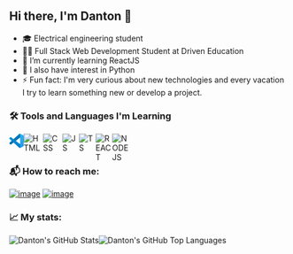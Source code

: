 ## Hi there, I'm Danton 👋
- 🎓 Electrical engineering student
- 👨‍💻 Full Stack Web Development Student at Driven Education
- 🌱 I’m currently learning ReactJS
- 👀 I also have interest in Python
- ⚡ Fun fact: I'm very curious about new technologies and every vacation I try to learn something new or develop a project.

### 🛠️ Tools and Languages I'm Learning
<img align="left" alt="Visual Studio Code" width="26px" src="https://raw.githubusercontent.com/github/explore/80688e429a7d4ef2fca1e82350fe8e3517d3494d/topics/visual-studio-code/visual-studio-code.png" />
<img alt="HTML" align="left" width="35px" src="https://icons-for-free.com/iconfiles/png/512/vscode+icons+type+html-1324451320119191066.png" />
<img alt="CSS" align="left" width="35px" src="https://icons-for-free.com/iconfiles/png/512/vscode+icons+type+css-1324451270074695333.png" />
<img alt="JS" align="left" width="30px" src="https://icons-for-free.com/iconfiles/png/512/javascript+original-1324760550805182024.png" />
<img alt="TS" align="left" width="30px" src="https://icons-for-free.com/iconfiles/png/512/typescript+original-1324760574003158198.png" />
<img alt="REACT" align="left" width="30px" src="https://icons-for-free.com/iconfiles/png/512/react+original-1324760565814167828.png" />
<img alt="NODEJS" align="left" width="30px" src="https://icons-for-free.com/iconfiles/png/512/nodejs+original-1324760553994193787.png" />

<br />
<br />

### 📬 How to reach me:
[![image](https://img.shields.io/badge/LinkedIn-0077B5?style=for-the-badge&logo=linkedin&logoColor=white)](https://www.linkedin.com/in/danton-matheus-costa)
[![image](https://img.shields.io/badge/Gmail-D14836?style=for-the-badge&logo=gmail&logoColor=white)](mailto:dantonmatheus03@gmail.com)

### 📈 My stats:

<img align="left" height=190em alt="Danton's GitHub Stats" src="https://github-readme-stats.vercel.app/api?username=danton03&show_icons=true&theme=dark&count_private=true" />
<img align="left" height=190em alt="Danton's GitHub Top Languages" src="https://github-readme-stats.vercel.app/api/top-langs/?username=danton03&layout=compact&theme=dark" />

